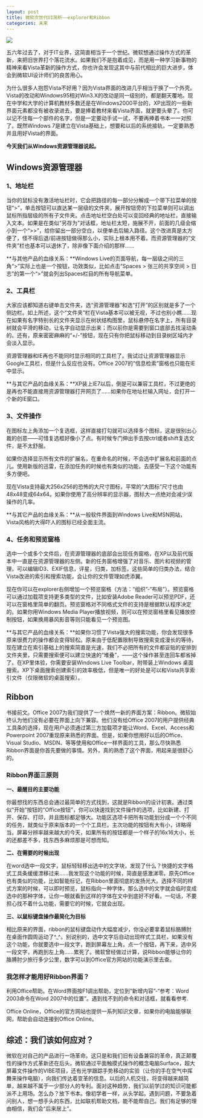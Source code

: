 ```yaml
---
layout: post
title: 微软次世代UI简析——explorer和Ribbon
categories: 未来
---
```

![](https://ws1.sinaimg.cn/large/4b91f9d5gy1fvlzqgj5kwj20hf08twkc.jpg)

五六年过去了，对于IT业界，这简直相当于一个世纪。微软想通过操作方式的革新，来把旧世界打个落花流水。如果我们不是抱着成见，而是用一种学习新事物的精神来看Vista革新的操作方式，你也许会发现这其中与前代相比的巨大进步，体会到微软UI设计师们的良苦用心。  

为什么很多人抱怨Vista不好用？因为Vista界面的改进几乎相当于换了一个外壳。Vista的改动和Windows95相对Win3.X的改动是同一级别的，都是翻天覆地。现在中学和大学的计算机教材多数还是在Windows2000平台的，XP出现的一些新界面元素都没有被收录进去，要是捧着教材来看Vista界面，就更要头晕了。你可以记不住每一个部件的名字，但是一定要动手试一试，不要再捧着书本一一对照了。既然Windows 7是建立在Vista基础上，想要和以后的系统接轨，一定要熟悉并且用好Vista的界面。

**今天我们从Windows资源管理器说起。**

## Windows资源管理器

### 1、地址栏

当你的鼠标没有激活地址栏时，它会把路径的每一部分分解成一个带下拉菜单的按钮“\>”，单击按钮可以直达某一层级的文件夹，展开按钮旁的下拉菜单则可以调出鼠标所指层级的所有子文件夹。点击地址栏空白处可以变回经典的地址栏，直接输入文本。如果是在类似“另存为”对话框，地址栏太短，施展不开，前面的几级会缩小到一个“\>>”，给你留出一部分空白，以便单击后输入路径。这个改进真是太方便了，怪不得后退/前进按钮做得那么小，实际上根本用不着。而资源管理器的“文件夹”栏也基本可以退休了，除非像下面介绍的那样……

**与其他产品的血缘关系：**Windows Live的页面导航，每一层级之间的三角“\>”实际上也是一个按钮，功效类似，比如点击“Spaces > 张三的共享空间 > 日志”的第一个“\>”就会列出Spaces栏目的所有导航菜单。

### 2、工具栏

大家应该都知道右键单击文件夹，选“资源管理器”和选“打开”的区别就是多了一个侧边栏。如上所述，这个“文件夹”栏在Vista基本可以被无视，不过也别小瞧……现在如果有名字特别长的文件夹显示在树状结构图里，鼠标悬停在名字上，所有目录树就会平滑的移动，让名字自动显示出来；而以前你是需要到窗口底部去找滚动条的。还有，原来密密麻麻的“+/\-”按钮，现在只有你把鼠标移动到目录树区域内才会淡入显示。

资源管理器和IE再也不能同时显示相同的工具栏了。我试过让资源管理器显示Google工具栏，但是什么反应也没有。Office 2007的“信息检索”窗格也只能在IE中显示。

**与其它产品的血缘关系：**XP装上IE7以后，倒是可以兼容工具栏，不过更绝的是再也不能直接用资源管理器打开网页了……如果你在地址栏输入网址，会打开一个新的IE窗口。

### 3、文件操作

在图标左上角添加一个复选框，这样直接打勾就可以选择多个图标，这是很别出心裁的创意——可惜复选框好像小了点。有时候专门伸出手去按ctrl或者shift复选文件，是不太舒服。

如果你选择显示所有文件的扩展名，在重命名的时候，不会选中扩展名和前面的点儿。使用新版的迅雷，在添加任务的时候也有类似的功能，去感受一下这个功能有多方便吧。

现在Vista支持最大256x256的恐怖的大尺寸图标，平常的“大图标”尺寸也由48x48变成64x64。如果你使用了高分辨率的显示器，图标大一点绝对会减少误操作的几率。

**与其它产品的血缘关系：**从一般软件界面到Windows Live和MSN网站，Vista风格的大得吓人的图标已经全面主流。

### 4、任务和预览窗格

选中一个或多个文件后，在资源管理器的底部会出现任务窗格，在XP以及前代版本中一直是在资源管理器的左侧。新的任务窗格增强了对音乐、图片和视频的管理，可以编辑ID3、EXIF信息，评星，归类，加标签。这些简单的归类办法，结合Vista改进的索引和搜索功能，会让你的文件管理如虎添翼。

现在你可以在explorer右侧增加一个预览窗格（方法：“组织”\-“布局”）。预览窗格可以通过加载项支持更多类型的文件，比如安装Adobe Reader可以预览PDF，还可以在窗格里简单的翻页。预览窗格对不同格式文件的支持是根据默认程序决定的。如果你用Windows Media Player播放视频，则可以在预览窗格里看见播放控制按钮，如果换用暴风影音等则只能看见一个预览图。

**与其它产品的血缘关系：**如果你习惯了Vista强大的搜索功能，你会发现很多原来很费力的操作都会变得轻松。原来由于低配置限制导致搜索变成漫长的等待，现在建立在索引基础上的搜索简直是光速，我们不必把所有的文件都妥贴的安排到文件夹里，只需要搜索便可以建立快速的“堆叠”，——这个操作甚至连回车都省掉了。在XP里体验，你需要安装Windows Live Toolbar，附带装上Windows 桌面搜索。XP下桌面搜索创建索引的效率极低，但是唯一的好处是可以和Vista共享索引文件（仅限微软的桌面搜索）。

## Ribbon

书接前文。Office 2007为我们提供了一个焕然一新的界面方案：Ribbon。微软始终认为他们没有必要在界面上向下兼容。他们没有给Office 2007的用户提供经典工具条的选择，现在用户必须通过第三方加载项才能让Word、Excel、Access和Powerpoint 2007重现原来熟悉的界面。但是，如果你想用好以后的Office、Visual Studio、MSDN、等等使用和Office一样界面的工具，那么尽快熟悉Ribbon界面是你首先要做的事情。另外，真的熟悉了这个界面，用起来是很舒心的。

### Ribbon界面三原则

**一、最醒目的主要功能**

你最想找的东西总会通过最简单的方式找到，这就是Ribbon的设计初衷。通过类似“开始”按钮的“Office按钮”，你可以快速找到文件操作的选项，比如新建、打开、保存、打印，并且图标都足够大。功能区选项卡把所有功能划分成一个个不同的任务，就类似于原来版本的一个个工具栏。主次功能的按钮有大有小，详略得当。屏幕分辨率越来越大的今天，如果所有的按钮都是一个样子的16x16大小，长的还都差不多，找东西多麻烦那是可想而知。

**二、在需要的时候出现**

在word选中一段文字，鼠标轻轻移出选中的文字块，发现了什么？快捷的文字格式工具条缓缓漂移过来……我发现这个功能的时候，简直是感激涕零。原先Office也有类似的功能，比如智能标记，在Ribbon里面彻底的发扬光大。选择不同的样式方案的时候，可以即时预览，鼠标指向一种字体，那么选中的文字就会临时变成选中的那种字体，让你一眼就看到这样的字体在文中到底好不好看。一句话，不要担心找不着什么功能，需要它的时候，它就会出现。

**三、以鼠标键盘操作最简化为目标**

相比原来的界面，ribbon的鼠标键盘动作大幅度减少，你没必要拿着鼠标胳膊肘在桌面作圆周运动了^\_^。别说别的，选中文字后自动出现样式工具栏，如果没有这个功能，你就要选中一段文字，跑到屏幕左上角，点一个按钮，再下来，选中另一段文字，再跑到左上角……累死了。微软曾经做过计算，说Ribbon能够让你的胳膊肘少旅行多少公里，数字可以到Office官方网站的功能演示里去查。

### 我怎样才能用好Ribbon界面？

利用Office帮助。在Word界面按F1调出帮助，定位到“新增内容”\-“参考：Word 2003命令在Word 2007中的位置”。遇到找不到的命令和对话框，就看看参考.

Office Online，Office的官方网站也提供一系列知识文章，如果你的电脑能够联网，帮助会自动连接到Office Online。

## 综述：我们该如何应对？

微软在对自己的产品进行一场革命。这只是和我们旧有设备兼容的革命，真正颠覆性的操作方式革新还在后头。微软通过平面触摸式操作的概念电脑Surface，超大屏幕文件操作的VIBE项目，还有光学跟踪手势移动的实验（让你的手在空气中挥舞来操作电脑），向我们传达着变革的信息。以后的人机交往，将变得越来越简单，越来越不属于一少部分人的专利。面对这种趋势，我们以前学过的知识可能都派不上用场。怎么办？放下书本。像初学者一样，从头学起。遇到问题，不要急着问别人，想一想手头的东西，比如联机帮助文档，能不能帮自己。我们有足够的理由相信，我们会“后来居上”。